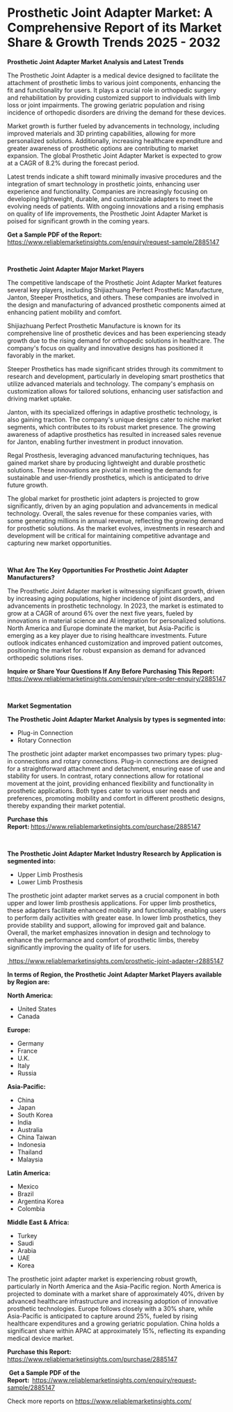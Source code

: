 <p><h1>Prosthetic Joint Adapter Market: A Comprehensive Report of its Market Share & Growth Trends 2025 - 2032</h1></p><p><strong>Prosthetic Joint Adapter Market Analysis and Latest Trends</strong></p>
<p><p>The Prosthetic Joint Adapter is a medical device designed to facilitate the attachment of prosthetic limbs to various joint components, enhancing the fit and functionality for users. It plays a crucial role in orthopedic surgery and rehabilitation by providing customized support to individuals with limb loss or joint impairments. The growing geriatric population and rising incidence of orthopedic disorders are driving the demand for these devices.</p><p>Market growth is further fueled by advancements in technology, including improved materials and 3D printing capabilities, allowing for more personalized solutions. Additionally, increasing healthcare expenditure and greater awareness of prosthetic options are contributing to market expansion. The global Prosthetic Joint Adapter Market is expected to grow at a CAGR of 8.2% during the forecast period.</p><p>Latest trends indicate a shift toward minimally invasive procedures and the integration of smart technology in prosthetic joints, enhancing user experience and functionality. Companies are increasingly focusing on developing lightweight, durable, and customizable adapters to meet the evolving needs of patients. With ongoing innovations and a rising emphasis on quality of life improvements, the Prosthetic Joint Adapter Market is poised for significant growth in the coming years.</p></p>
<p><strong>Get a Sample PDF of the Report:&nbsp;</strong> <a href="https://www.reliablemarketinsights.com/enquiry/request-sample/2885147?utm_campaign=2564&utm_medium=2&utm_source=Github&utm_content=ia&utm_term=13032025&utm_id=prosthetic-joint-adapter">https://www.reliablemarketinsights.com/enquiry/request-sample/2885147</a></p>
<p>&nbsp;</p>
<p><strong>Prosthetic Joint Adapter Major Market Players</strong></p>
<p><p>The competitive landscape of the Prosthetic Joint Adapter Market features several key players, including Shijiazhuang Perfect Prosthetic Manufacture, Janton, Steeper Prosthetics, and others. These companies are involved in the design and manufacturing of advanced prosthetic components aimed at enhancing patient mobility and comfort.</p><p>Shijiazhuang Perfect Prosthetic Manufacture is known for its comprehensive line of prosthetic devices and has been experiencing steady growth due to the rising demand for orthopedic solutions in healthcare. The company's focus on quality and innovative designs has positioned it favorably in the market.</p><p>Steeper Prosthetics has made significant strides through its commitment to research and development, particularly in developing smart prosthetics that utilize advanced materials and technology. The company's emphasis on customization allows for tailored solutions, enhancing user satisfaction and driving market uptake.</p><p>Janton, with its specialized offerings in adaptive prosthetic technology, is also gaining traction. The company's unique designs cater to niche market segments, which contributes to its robust market presence. The growing awareness of adaptive prosthetics has resulted in increased sales revenue for Janton, enabling further investment in product innovation.</p><p>Regal Prosthesis, leveraging advanced manufacturing techniques, has gained market share by producing lightweight and durable prosthetic solutions. These innovations are pivotal in meeting the demands for sustainable and user-friendly prosthetics, which is anticipated to drive future growth.</p><p>The global market for prosthetic joint adapters is projected to grow significantly, driven by an aging population and advancements in medical technology. Overall, the sales revenue for these companies varies, with some generating millions in annual revenue, reflecting the growing demand for prosthetic solutions. As the market evolves, investments in research and development will be critical for maintaining competitive advantage and capturing new market opportunities.</p></p>
<p>&nbsp;</p>
<p><strong>What Are The Key Opportunities For Prosthetic Joint Adapter Manufacturers?</strong></p>
<p><p>The Prosthetic Joint Adapter market is witnessing significant growth, driven by increasing aging populations, higher incidence of joint disorders, and advancements in prosthetic technology. In 2023, the market is estimated to grow at a CAGR of around 6% over the next five years, fueled by innovations in material science and AI integration for personalized solutions. North America and Europe dominate the market, but Asia-Pacific is emerging as a key player due to rising healthcare investments. Future outlook indicates enhanced customization and improved patient outcomes, positioning the market for robust expansion as demand for advanced orthopedic solutions rises.</p></p>
<p><strong>Inquire or Share Your Questions If Any Before Purchasing This Report:</strong> <a href="https://www.reliablemarketinsights.com/enquiry/pre-order-enquiry/2885147?utm_campaign=2564&utm_medium=2&utm_source=Github&utm_content=ia&utm_term=13032025&utm_id=prosthetic-joint-adapter">https://www.reliablemarketinsights.com/enquiry/pre-order-enquiry/2885147</a></p>
<p>&nbsp;</p>
<p><strong>Market Segmentation</strong></p>
<p><strong>The Prosthetic Joint Adapter Market Analysis by types is segmented into:</strong></p>
<p><ul><li>Plug-in Connection</li><li>Rotary Connection</li></ul></p>
<p><p>The prosthetic joint adapter market encompasses two primary types: plug-in connections and rotary connections. Plug-in connections are designed for a straightforward attachment and detachment, ensuring ease of use and stability for users. In contrast, rotary connections allow for rotational movement at the joint, providing enhanced flexibility and functionality in prosthetic applications. Both types cater to various user needs and preferences, promoting mobility and comfort in different prosthetic designs, thereby expanding their market potential.</p></p>
<p><strong>Purchase this Report:&nbsp;</strong><a href="https://www.reliablemarketinsights.com/purchase/2885147?utm_campaign=2564&utm_medium=2&utm_source=Github&utm_content=ia&utm_term=13032025&utm_id=prosthetic-joint-adapter">https://www.reliablemarketinsights.com/purchase/2885147</a></p>
<p>&nbsp;</p>
<p><strong>The Prosthetic Joint Adapter Market Industry Research by Application is segmented into:</strong></p>
<p><ul><li>Upper Limb Prosthesis</li><li>Lower Limb Prosthesis</li></ul></p>
<p><p>The prosthetic joint adapter market serves as a crucial component in both upper and lower limb prosthesis applications. For upper limb prosthetics, these adapters facilitate enhanced mobility and functionality, enabling users to perform daily activities with greater ease. In lower limb prosthetics, they provide stability and support, allowing for improved gait and balance. Overall, the market emphasizes innovation in design and technology to enhance the performance and comfort of prosthetic limbs, thereby significantly improving the quality of life for users.</p></p>
<p><a href="https://www.reliablemarketinsights.com/prosthetic-joint-adapter-r2885147?utm_campaign=2564&utm_medium=2&utm_source=Github&utm_content=ia&utm_term=13032025&utm_id=prosthetic-joint-adapter">&nbsp;https://www.reliablemarketinsights.com/prosthetic-joint-adapter-r2885147</a></p>
<p><strong>In terms of Region, the Prosthetic Joint Adapter Market Players available by Region are:</strong></p>
<p>
    <p> <strong> North America: </strong>
        <ul>
            <li>United States</li>
            <li>Canada</li>
        </ul>
        </p> 
    <p> <strong> Europe: </strong>
        <ul>
            <li>Germany</li>
            <li>France</li>
            <li>U.K.</li>
            <li>Italy</li>
            <li>Russia</li>
        </ul>
        </p> 
    <p> <strong> Asia-Pacific: </strong>
        <ul>
            <li>China</li>
            <li>Japan</li>
            <li>South Korea</li>
            <li>India</li>
            <li>Australia</li>
            <li>China Taiwan</li>
            <li>Indonesia</li>
            <li>Thailand</li>
            <li>Malaysia</li>
        </ul>
        </p> 
    <p> <strong> Latin America: </strong>
        <ul>
            <li>Mexico</li>
            <li>Brazil</li>
            <li>Argentina Korea</li>
            <li>Colombia</li>
        </ul>
        </p> 
    <p> <strong> Middle East & Africa: </strong>
        <ul>
            <li>Turkey</li>
            <li>Saudi</li>
            <li>Arabia</li>
            <li>UAE</li>
            <li>Korea</li>
        </ul>
    </p>
    </p>
<p><p>The prosthetic joint adapter market is experiencing robust growth, particularly in North America and the Asia-Pacific region. North America is projected to dominate with a market share of approximately 40%, driven by advanced healthcare infrastructure and increasing adoption of innovative prosthetic technologies. Europe follows closely with a 30% share, while Asia-Pacific is anticipated to capture around 25%, fueled by rising healthcare expenditures and a growing geriatric population. China holds a significant share within APAC at approximately 15%, reflecting its expanding medical device market.</p></p>
<p><strong>Purchase this Report: </strong><a href="https://www.reliablemarketinsights.com/purchase/2885147?utm_campaign=2564&utm_medium=2&utm_source=Github&utm_content=ia&utm_term=13032025&utm_id=prosthetic-joint-adapter">https://www.reliablemarketinsights.com/purchase/2885147</a></p>
<p>&nbsp;<strong>Get a Sample PDF of the Report:&nbsp;&nbsp;</strong><a href="https://www.reliablemarketinsights.com/enquiry/request-sample/2885147?utm_campaign=2564&utm_medium=2&utm_source=Github&utm_content=ia&utm_term=13032025&utm_id=prosthetic-joint-adapter">https://www.reliablemarketinsights.com/enquiry/request-sample/2885147</a></p>
<p><strong></strong></p>
<p>Check more reports on <a href="https://www.reliablemarketinsights.com/?utm_campaign=2564&utm_medium=2&utm_source=Github&utm_content=ia&utm_term=13032025&utm_id=prosthetic-joint-adapter">https://www.reliablemarketinsights.com/</a></p>